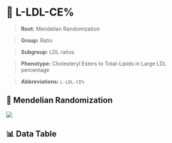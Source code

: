 # 🧪 L-LDL-CE%

> **Root:** Mendelian Randomization

> **Group:** Ratio  

> **Subgroup:** LDL ratios

> **Phenotype:** Cholesteryl Esters to Total-Lipids in Large LDL percentage  

> **Abbreviations:** `L-LDL-CE%`

## 🧬 Mendelian Randomization  

<img src="/MR/Figures/Inverse/LhengxianLDLhengxianCEbaifenhao.png"/>


## 📊 Data Table


<CsvTableMRI src="/MR/Data/Inverse/LhengxianLDLhengxianCEbaifenhao.csv"/>
